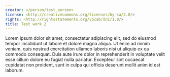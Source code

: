 ```yaml
---
creator: </person/test_person>
license: <http://creativecommons.org/licenses/by-sa/2.0/>
rights: <http://rightsstatements.org/vocab/InC/1.0/>
title: Test work 2
---
```


Lorem ipsum dolor sit amet, consectetur adipiscing elit, sed do eiusmod tempor incididunt ut labore et dolore magna aliqua. Ut enim ad minim veniam, quis nostrud exercitation ullamco laboris nisi ut aliquip ex ea commodo consequat. Duis aute irure dolor in reprehenderit in voluptate velit esse cillum dolore eu fugiat nulla pariatur. Excepteur sint occaecat cupidatat non proident, sunt in culpa qui officia deserunt mollit anim id est laborum.

